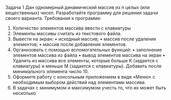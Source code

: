 Задача 1
Дан одномерный динамический массив из n целых (или вещественных) чисел. Разработайте программу для решения  задачи своего варианта. 
Требования к программе:
1.	Количество элементов массива ввести с клавиатуры
2.	Элементы массивы считать из текстового файла. 
3.	Вывести на экран:
•	исходный массив;
•	массив после удаления элементов;
•	массив после добавления элементов.  
4.	Организовать с помощью вспомогательных функций:
•	заполнение элементов массива из файла 
•	вывод элементов массива на экран 
•	Удалить из массива все элементы, которые больше K (задается с клавиатуры) и меньше M (задается с клавиатуры). 
        Добавить после минимального элемента число 10.
5.	Оформите работу с консольным приложением  в виде «Меню» с необходимым выбором действий над элементами массива.
6.	В задачах с минимумом и максимумом учесть то, что их может быть несколько
